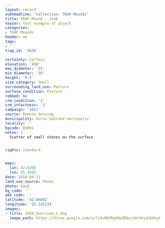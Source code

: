 ```yaml
---
layout: record
subheadline: 'Collection: TRAP Mounds'
title: TRAP Mound - 3438
teaser: Test example of object
categories:
- TRAP Mounds
header: no
tags:
- ''
trap_id: '3438'

certainty: Certain
elevation: '430'
max_diameter: '15'
min_diameter: '10'
height: '0.5'
size_category: Small
surrounding_land_use: Pasture
surface_condition: Pasture
robbed: No
crm_condition: '2'
crm_intactness: '2'
campaign: '2011'
source: Remote Sensing
municipality: Gorno Sahrane necropolis
locality: ''
bgcode: DS001
notes: |-
  Scatter of small stones on the surface.


rights: standard


maps:
  lat: 42.6285
  lon: 25.2442
date: 2018-04-11
land_use_source: Photo
photo: Good
bg_code: ''
akb_code: ''
latitude: '42.66082'
longitude: '25.225134'
images:
- title: 3438_Overview_S.dng
  image_path: https://drive.google.com/uc?id=0B3Rg88wZDQscSml4ejdib0xyLVk
---
```

